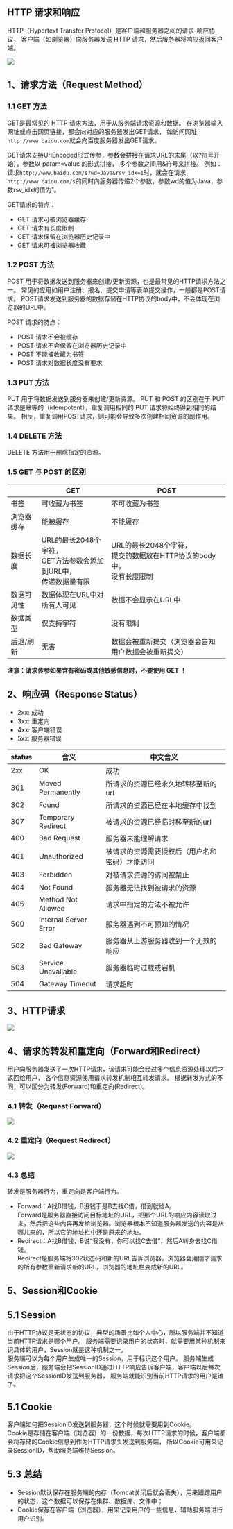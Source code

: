 ## HTTP 请求和响应
HTTP（Hypertext Transfer Protocol）是客户端和服务器之间的请求-响应协议，
客户端（如浏览器）向服务器发送 HTTP 请求，然后服务器将响应返回客户端。

![](./img/HTTP请求服务器.png)


## 1、请求方法（Request Method）
### 1.1 GET 方法
GET是最常见的 HTTP 请求方法，用于从服务端请求资源和数据。
在浏览器输入网址或点击网页链接，都会向对应的服务器发出GET请求，
如访问网址` http://www.baidu.com `就会向百度服务器发出GET请求。

GET请求支持UrlEncoded形式传参，参数会拼接在请求URL的末尾（以?符号开始），参数以 param=value 的形式拼接，
多个参数之间用&符号来拼接。 例如：
请求` http://www.baidu.com/s?wd=Java&rsv_idx=1 `时，就会在请求
` http://www.baidu.com/s `的同时向服务器传递2个参数，参数wd的值为Java，参数rsv_idx的值为1。

GET请求的特点：
- GET 请求可被浏览器缓存
- GET 请求有长度限制
- GET 请求保留在浏览器历史记录中
- GET 请求可被浏览器收藏

### 1.2 POST 方法
POST 用于将数据发送到服务器来创建/更新资源，也是最常见的HTTP请求方法之一。
常见的应用如用户注册、报名、提交申请等表单提交操作，一般都是POST请求。
POST请求发送到服务器的数据存储在HTTP协议的body中，不会体现在浏览器的URL中。

POST 请求的特点：
- POST 请求不会被缓存
- POST 请求不会保留在浏览器历史记录中
- POST 不能被收藏为书签
- POST 请求对数据长度没有要求

### 1.3 PUT 方法
PUT 用于将数据发送到服务器来创建/更新资源。
PUT 和 POST 的区别在于 PUT 请求是幂等的（idempotent），重复调用相同的 PUT 请求将始终得到相同的结果。
相反，重复调用POST请求，则可能会导致多次创建相同资源的副作用。

### 1.4 DELETE 方法
DELETE 方法用于删除指定的资源。

### 1.5 GET 与 POST 的区别
|               |GET            |POST           |
|---            |---            |---            |
|书签           |可收藏为书签    |不可收藏为书签  |
|浏览器缓存     |能被缓存        |不能缓存        |
|数据长度	   |URL的最长2048个字符，<br/>GET方法参数会添加到URL中，<br/>传递数据量有限|URL的最长2048个字符，<br/>提交的数据放在HTTP协议的body中，<br/>没有长度限制|
|数据可见性     |数据体现在URL中对所有人可见|数据不会显示在URL中|
|数据类型       |仅支持字符|没有限制|
|后退/刷新      |无害           |数据会被重新提交（浏览器会告知用户数据会被重新提交）|

**注意：请求传参如果含有密码或其他敏感信息时，不要使用 GET ！**


## 2、响应码（Response Status）
- 2xx: 成功
- 3xx: 重定向
- 4xx: 客户端错误
- 5xx: 服务器错误

|status |含义                    |中文含义|
|---    |---                     |--- |
|2xx    |OK                      |成功|
|301    |Moved Permanently       |所请求的资源已经永久地转移至新的url|
|302    |Found                   |所请求的资源已经在本地缓存中找到|
|307    |Temporary Redirect      |被请求的资源已经临时移至新的url|
|400    |Bad Request             |服务器未能理解请求|
|401    |Unauthorized            |被请求的资源需要授权后（用户名和密码）才能访问|
|403    |Forbidden               |对被请求资源的访问被禁止|
|404    |Not Found               |服务器无法找到被请求的资源|
|405    |Method Not Allowed      |请求中指定的方法不被允许|
|500    |Internal Server Error   |服务器遇到不可预知的情况|
|502    |Bad Gateway             |服务器从上游服务器收到一个无效的响应|
|503    |Service Unavailable     |服务器临时过载或宕机|
|504    |Gateway Timeout         |请求超时|

## 3、HTTP请求
![](./img/web_application_procedure.png)


## 4、请求的转发和重定向（Forward和Redirect）
用户向服务器发送了一次HTTP请求，该请求可能会经过多个信息资源处理以后才返回给用户，
各个信息资源使用请求转发机制相互转发请求。 根据转发方式的不同，可以区分为转发(Forward)和重定向(Redirect)。

### 4.1 转发（Request Forward）
![](./img/http_request_forward.png)

### 4.2 重定向（Request Redirect）
![](./img/http_request_redirect.png)

### 4.3 总结
转发是服务器行为，重定向是客户端行为。

- Forward：A找B借钱，B没钱于是B去找C借，借到就给A。  
  Forward是服务器直接访问目标地址的URL，把那个URL的响应内容读取过来，然后把这些内容再发给浏览器。浏览器根本不知道服务器发送的内容是从哪儿来的，所以它的地址栏中还是原来的地址。
- Redirect：A找B借钱，B说“我没有，你可以找C去借”，然后A转身去找C借钱。  
  Redirect是服务端将302状态码和新的URL告诉浏览器，浏览器会用刚才请求的所有参数重新请求新的URL，浏览器的地址栏变成新的URL。

## 5、Session和Cookie

## 5.1 Session
由于HTTP协议是无状态的协议，典型的场景比如个人中心，所以服务端并不知道当前HTTP请求是哪个用户。
服务端需要记录用户的状态时，就需要用某种机制来识具体的用户，Session就是这种机制之一。  
服务端可以为每个用户生成唯一的Session，用于标识这个用户。
服务端生成Session后，服务端会把SessionID通过HTTP响应告诉客户端，客户端以后每次请求把这个SessionID发送到服务器，
服务端就能识别当前HTTP请求的用户是谁了。

## 5.1 Cookie
客户端如何把SessionID发送到服务器，这个时候就需要用到Cookie。  
Cookie是存储在客户端（浏览器）的一份数据，每次HTTP请求的时候，客户端都会将存储的Cookie信息到作为HTTP请求头发送到服务端，
所以Cookie可用来记录SessionID，帮助服务端维持Session。

## 5.3 总结
- Session默认保存在服务端的内存（Tomcat关闭后就会丢失），用来跟踪用户的状态，这个数据可以保存在集群、数据库、文件中； 
- Cookie保存在客户端（浏览器），用来记录用户的一些信息，辅助服务端进行用户识别。
